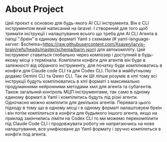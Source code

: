 # About Project

Цей проєкт є основою для будь-якого AI CLI інструмента. Він є CLI інструментом який написаний на laravel. І створений
для того щоб тримати інструкції і налаштування всього що треба для AI CLI Агента в папці ".бреін" в єдиному форматі Yaml
з схемами (# yaml-language-server: $schema=https://raw.githubusercontent.com/Xsaven/jarvis-brain/refs/heads/master/schema/barin.json) 
для автокомпліту. Цей інструмент ставиться глобально через композер і доступний в будь-якому місці з термінала. 
Компілити конфіги для агентів він буде в залежності від обраного інструменту, для початку буде компілюватись в конфіги для 
Claude code CLI та для Codex CLI. Потім в майбутньому додамо Gemini CLI та Qwen CLI. Так як ШІ ліпше розуміє в xml тому 
всі інструкції будуть компілюватись в xml форматі з максимально продуманними нейронними методами хмл для агента та субагентів. 
Також загальний контроль МЦП інструментами, так само в одному єдиному форматі в Yaml і компілитись будуть під різні агенти. 
Одночасно можно компілити для декількох агентів. Перевага цього підходу в тому що в одному місці і в одному форматі налаштовуєм
бреін і він потім компілиться в конфіги для будьякого іншого агента, якщо на приклад закінчились ліміти на Codex CLI то
ми можемо перекомпілити під Claude Code CLI і продовжувати роботу не напрягаючись на нове налаштування, все унифіковане
до Yaml формату і зручно компілеться в конфіги под агента.  
